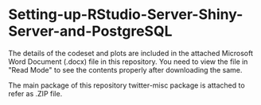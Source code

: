 # Setting-up-RStudio-Server-Shiny-Server-and-PostgreSQL

The details of the codeset and plots are included in the attached Microsoft Word Document (.docx) file in this repository. 
You need to view the file in "Read Mode" to see the contents properly after downloading the same.

The main package of this repository twitter-misc package is attached to refer as .ZIP file.
